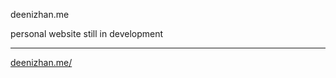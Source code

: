 <p>deenizhan.me</p>
personal website still in development
<hr>
<a href="https://main--deenizhanme.netlify.app/">deenizhan.me/</a>
